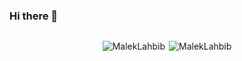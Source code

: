 ### Hi there 👋

<!--
**MalekLahbib/MalekLahbib** is a ✨ _special_ ✨ repository because its `README.md` (this file) appears on your GitHub profile.

Here are some ideas to get you started:

- 🔭 I’m currently working on ...
- 🌱 I’m currently learning ...
- 👯 I’m looking to collaborate on ...
- 🤔 I’m looking for help with ...
- 💬 Ask me about ...
- 📫 How to reach me: ...
- 😄 Pronouns: ...
- ⚡ Fun fact: ...
-->

<div style="display: flex; justify-content: center; align-items: center;">
    <p>
        <img align="left" src="https://github-readme-stats.vercel.app/api/top-langs?username=MalekLahbib&show_icons=true&locale=en&layout=pie&theme=dark&border_radius=20" alt="MalekLahbib" />
    </p>
    <p>
        <img align="right" src="https://github-readme-stats.vercel.app/api?username=MalekLahbib&show_icons=true&locale=en&theme=dark&border_radius=40&show=reviews,discussions_started,discussions_answered,prs_merged,prs_merged_percentage" alt="MalekLahbib" />
    </p>
</div>
